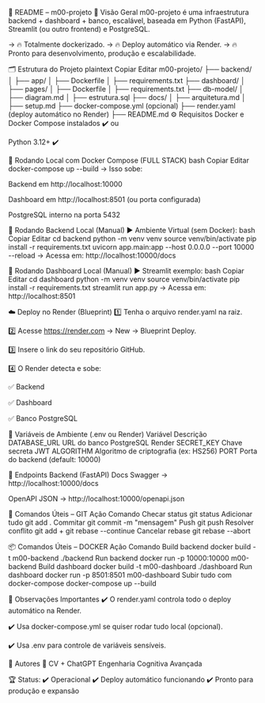 🧠 README – m00-projeto
🚀 Visão Geral
m00-projeto é uma infraestrutura backend + dashboard + banco, escalável, baseada em Python (FastAPI), Streamlit (ou outro frontend) e PostgreSQL.

→ 🔥 Totalmente dockerizado.
→ 🔥 Deploy automático via Render.
→ 🔥 Pronto para desenvolvimento, produção e escalabilidade.

🗂️ Estrutura do Projeto
plaintext
Copiar
Editar
m00-projeto/
├── backend/
│   ├── app/
│   ├── Dockerfile
│   ├── requirements.txt
├── dashboard/
│   ├── pages/
│   ├── Dockerfile
│   ├── requirements.txt
├── db-model/
│   ├── diagram.md
│   ├── estrutura.sql
├── docs/
│   ├── arquitetura.md
│   ├── setup.md
├── docker-compose.yml (opcional)
├── render.yaml (deploy automático no Render)
├── README.md
⚙️ Requisitos
Docker e Docker Compose instalados ✔️
ou

Python 3.12+ ✔️

🐳 Rodando Local com Docker Compose (FULL STACK)
bash
Copiar
Editar
docker-compose up --build
→ Isso sobe:

Backend em http://localhost:10000

Dashboard em http://localhost:8501 (ou porta configurada)

PostgreSQL interno na porta 5432

🔧 Rodando Backend Local (Manual)
▶️ Ambiente Virtual (sem Docker):
bash
Copiar
Editar
cd backend
python -m venv venv
source venv/bin/activate
pip install -r requirements.txt
uvicorn app.main:app --host 0.0.0.0 --port 10000 --reload
→ Acessa em: http://localhost:10000/docs

🔧 Rodando Dashboard Local (Manual)
▶️ Streamlit exemplo:
bash
Copiar
Editar
cd dashboard
python -m venv venv
source venv/bin/activate
pip install -r requirements.txt
streamlit run app.py
→ Acessa em: http://localhost:8501

☁️ Deploy no Render (Blueprint)
1️⃣ Tenha o arquivo render.yaml na raiz.

2️⃣ Acesse https://render.com → New → Blueprint Deploy.

3️⃣ Insere o link do seu repositório GitHub.

4️⃣ O Render detecta e sobe:

✅ Backend

✅ Dashboard

✅ Banco PostgreSQL

🔐 Variáveis de Ambiente (.env ou Render)
Variável	Descrição
DATABASE_URL	URL do banco PostgreSQL Render
SECRET_KEY	Chave secreta JWT
ALGORITHM	Algoritmo de criptografia (ex: HS256)
PORT	Porta do backend (default: 10000)

🔗 Endpoints Backend (FastAPI)
Docs Swagger → http://localhost:10000/docs

OpenAPI JSON → http://localhost:10000/openapi.json

📜 Comandos Úteis – GIT
Ação	Comando
Checar status	git status
Adicionar tudo	git add .
Commitar	git commit -m "mensagem"
Push	git push
Resolver conflito	git add <arquivo> + git rebase --continue
Cancelar rebase	git rebase --abort

📦 Comandos Úteis – DOCKER
Ação	Comando
Build backend	docker build -t m00-backend ./backend
Run backend	docker run -p 10000:10000 m00-backend
Build dashboard	docker build -t m00-dashboard ./dashboard
Run dashboard	docker run -p 8501:8501 m00-dashboard
Subir tudo com docker-compose	docker-compose up --build

🧠 Observações Importantes
✔️ O render.yaml controla todo o deploy automático na Render.

✔️ Usa docker-compose.yml se quiser rodar tudo local (opcional).

✔️ Usa .env para controle de variáveis sensíveis.

🤖 Autores
🧠 CV + ChatGPT Engenharia Cognitiva Avançada

🏆 Status:
✔️ Operacional
✔️ Deploy automático funcionando
✔️ Pronto para produção e expansão
